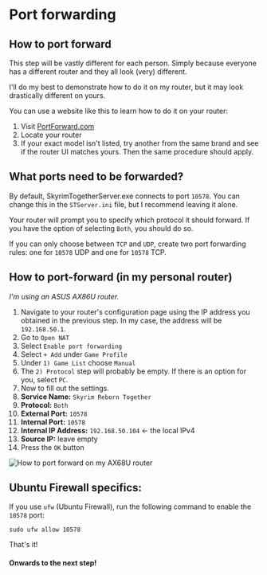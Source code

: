 # Port forwarding

## How to port forward

This step will be vastly different for each person. Simply because everyone has a different router and they all look (very) different.

I'll do my best to demonstrate how to do it on my router, but it may look drastically different on yours.

You can use a website like this to learn how to do it on your router:

1. Visit [PortForward.com](https://portforward.com/router.htm#1)
2. Locate your router
3. If your exact model isn't listed, try another from the same brand and see if the router UI matches yours. Then the same procedure should apply.

## What ports need to be forwarded?

By default, SkyrimTogetherServer.exe connects to port `10578`. You can change this in the `STServer.ini` file, but I recommend leaving it alone.

Your router will prompt you to specify which protocol it should forward. If you have the option of selecting `Both`, you should do so.

If you can only choose between `TCP` and `UDP`, create two port forwarding rules: one for `10578` UDP and one for `10578` TCP.

## How to port-forward (in my personal router)

_I'm using an ASUS AX86U router._

1. Navigate to your router's configuration page using the IP address you obtained in the previous step. In my case, the address will be `192.168.50.1`.
2. Go to `Open NAT`
3. Select `Enable port forwarding`
4. Select `+ Add` under `Game Profile`
5. Under `1) Game List` choose `Manual`
6. The `2) Protocol` step will probably be empty. If there is an option for you, select `PC`.
7. Now to fill out the settings.
8. **Service Name:** `Skyrim Reborn Together`
9. **Protocol:** `Both`
10. **External Port:** `10578`
11. **Internal Port:** `10578`
12. **Internal IP Address:** `192.168.50.104` <- the local IPv4
13. **Source IP:** leave empty
14. Press the `OK` button

![How to port forward on my AX68U router](https://sxcu.net/5BDuK3yHR.gif)

## Ubuntu Firewall specifics:

If you use `ufw` (Ubuntu Firewall), run the following command to enable the `10578` port:

`sudo ufw allow 10578`

That's it!

#### Onwards to the next step!
